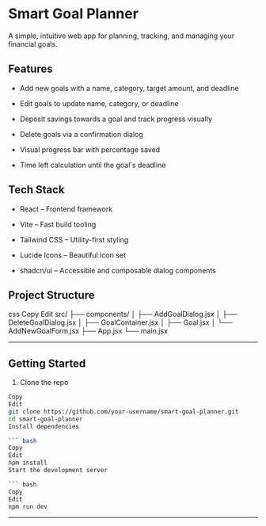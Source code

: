 # Smart Goal Planner

A simple, intuitive web app for planning, tracking, and managing your financial goals.

## Features
- Add new goals with a name, category, target amount, and deadline

- Edit goals to update name, category, or deadline

- Deposit savings towards a goal and track progress visually

- Delete goals via a confirmation dialog

- Visual progress bar with percentage saved

- Time left calculation until the goal's deadline

## Tech Stack
- React – Frontend framework

- Vite – Fast build tooling

- Tailwind CSS – Utility-first styling

- Lucide Icons – Beautiful icon set

- shadcn/ui – Accessible and composable dialog components

## Project Structure
css
Copy
Edit
src/
├── components/
│   ├── AddGoalDialog.jsx
│   ├── DeleteGoalDialog.jsx
│   ├── GoalContainer.jsx
│   ├── Goal.jsx
│   └── AddNewGoalForm.jsx
├── App.jsx
└── main.jsx

---

## Getting Started
1. Clone the repo

``` bash
Copy
Edit
git clone https://github.com/your-username/smart-goal-planner.git
cd smart-goal-planner
Install dependencies

``` bash
Copy
Edit
npm install
Start the development server

``` bash
Copy
Edit
npm run dev

```

---